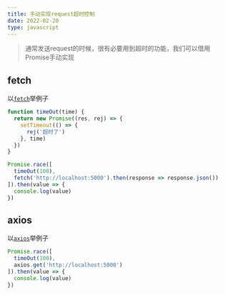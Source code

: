 ```yaml
---
title: 手动实现request超时控制
date: 2022-02-20
type: javascript
---
```


> 通常发送request的时候，很有必要用到超时的功能，我们可以借用Promise手动实现

## fetch

以[`fetch`](https://developer.mozilla.org/zh-CN/docs/Web/API/Fetch_API/Using_Fetch)举例子

```js
function timeOut(time) {
  return new Promise((res, rej) => {
    setTimeout(() => {
      rej('超时了')
    }, time)
  })
}

Promise.race([
  timeOut(100),
  fetch('http://localhost:5000').then(response => response.json())
]).then(value => {
  console.log(value)
})
```

## axios

以[`axios`](http://www.axios-js.com/)举例子

```js
Promise.race([
  timeOut(100),
  axios.get('http://localhost:5000')
]).then(value => {
  console.log(value)
})
```